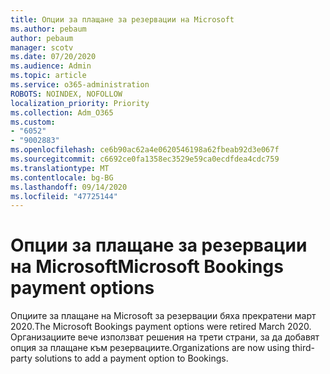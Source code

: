```yaml
---
title: Опции за плащане за резервации на Microsoft
ms.author: pebaum
author: pebaum
manager: scotv
ms.date: 07/20/2020
ms.audience: Admin
ms.topic: article
ms.service: o365-administration
ROBOTS: NOINDEX, NOFOLLOW
localization_priority: Priority
ms.collection: Adm_O365
ms.custom:
- "6052"
- "9002883"
ms.openlocfilehash: ce6b90ac62a4e0620546198a62fbeab92d3e067f
ms.sourcegitcommit: c6692ce0fa1358ec3529e59ca0ecdfdea4cdc759
ms.translationtype: MT
ms.contentlocale: bg-BG
ms.lasthandoff: 09/14/2020
ms.locfileid: "47725144"
---
```

# <a name="microsoft-bookings-payment-options"></a><span data-ttu-id="6ec48-102">Опции за плащане за резервации на Microsoft</span><span class="sxs-lookup"><span data-stu-id="6ec48-102">Microsoft Bookings payment options</span></span>

<span data-ttu-id="6ec48-103">Опциите за плащане на Microsoft за резервации бяха прекратени март 2020.</span><span class="sxs-lookup"><span data-stu-id="6ec48-103">The Microsoft Bookings payment options were retired March 2020.</span></span> <span data-ttu-id="6ec48-104">Организациите вече използват решения на трети страни, за да добавят опция за плащане към резервациите.</span><span class="sxs-lookup"><span data-stu-id="6ec48-104">Organizations are now using third-party solutions to add a payment option to Bookings.</span></span>